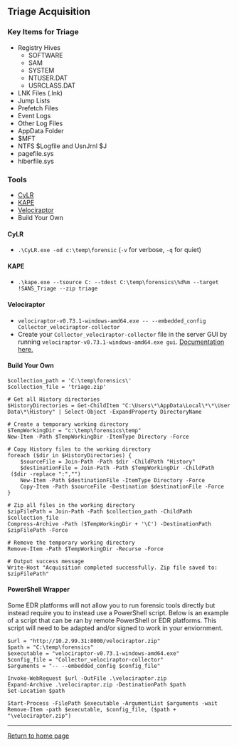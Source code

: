 ## Triage Acquisition
### Key Items for Triage
- Registry Hives 
	- SOFTWARE 
	- SAM
	- SYSTEM
	- NTUSER.DAT
	- USRCLASS.DAT
- LNK Files (.lnk)
- Jump Lists
- Prefetch Files
- Event Logs
- Other Log Files
- AppData Folder
- $MFT
- NTFS $Logfile and UsnJrnl $J
- pagefile.sys
- hiberfile.sys

### Tools
- [CyLR](https://github.com/orlikoski/CyLR)
- [KAPE](https://www.kroll.com/en/services/cyber-risk/incident-response-litigation-support/kroll-artifact-parser-extractor-kape)
- [Velociraptor](https://github.com/Velocidex/velociraptor)
- Build Your Own

#### CyLR
- `.\CyLR.exe -od c:\temp\forensic` (`-v` for verbose, `-q` for quiet)
#### KAPE
- `.\kape.exe --tsource C: --tdest C:\temp\forensics\%d%m --target !SANS_Triage --zip triage` 
#### Velociraptor
- `velociraptor-v0.73.1-windows-amd64.exe -- --embedded_config Collector_velociraptor-collector`
- Create your `Collector_velociraptor-collector` file in the server GUI by running `velociraptor-v0.73.1-windows-amd64.exe gui`.  [Documentation here.](https://docs.velociraptor.app/docs/offline_triage/#the-generic-offline-collector)
#### Build Your Own

```
$collection_path = 'C:\temp\forensics\'
$collection_file = 'triage.zip'

# Get all History directories
$HistoryDirectories = Get-ChildItem "C:\Users\*\AppData\Local\*\*\User Data\*\History" | Select-Object -ExpandProperty DirectoryName

# Create a temporary working directory
$TempWorkingDir = "c:\temp\forensics\temp"
New-Item -Path $TempWorkingDir -ItemType Directory -Force

# Copy History files to the working directory
foreach ($dir in $HistoryDirectories) {
    $sourceFile = Join-Path -Path $dir -ChildPath "History"
    $destinationFile = Join-Path -Path $TempWorkingDir -ChildPath  ($dir -replace ":","")
    New-Item -Path $destinationFile -ItemType Directory -Force
    Copy-Item -Path $sourceFile -Destination $destinationFile -Force
}

# Zip all files in the working directory
$zipFilePath = Join-Path -Path $collection_path -ChildPath $collection_file
Compress-Archive -Path ($TempWorkingDir + '\C') -DestinationPath $zipFilePath -Force 

# Remove the temporary working directory
Remove-Item -Path $TempWorkingDir -Recurse -Force

# Output success message
Write-Host "Acquisition completed successfully. Zip file saved to: $zipFilePath"
```

#### PowerShell Wrapper
Some EDR platforms will not allow you to run forensic tools directly but instead require you to instead use a PowerShell script. Below is an example of a script that can be ran by remote PowerShell or EDR platforms. This script will need to be adapted and/or signed to work in your enviornment.

```
$url = "http://10.2.99.31:8000/velociraptor.zip"
$path = "C:\temp\forensics"
$executable = "velociraptor-v0.73.1-windows-amd64.exe"
$config_file = "Collector_velociraptor-collector"
$arguments = "-- --embedded_config $config_file"

Invoke-WebRequest $url -OutFile .\velociraptor.zip
Expand-Archive .\velociraptor.zip -DestinationPath $path
Set-Location $path

Start-Process -FilePath $executable -ArgumentList $arguments -wait
Remove-Item -path $executable, $config_file, ($path + "\velociraptor.zip")
```

*** 
[Return to home page](../README.md)